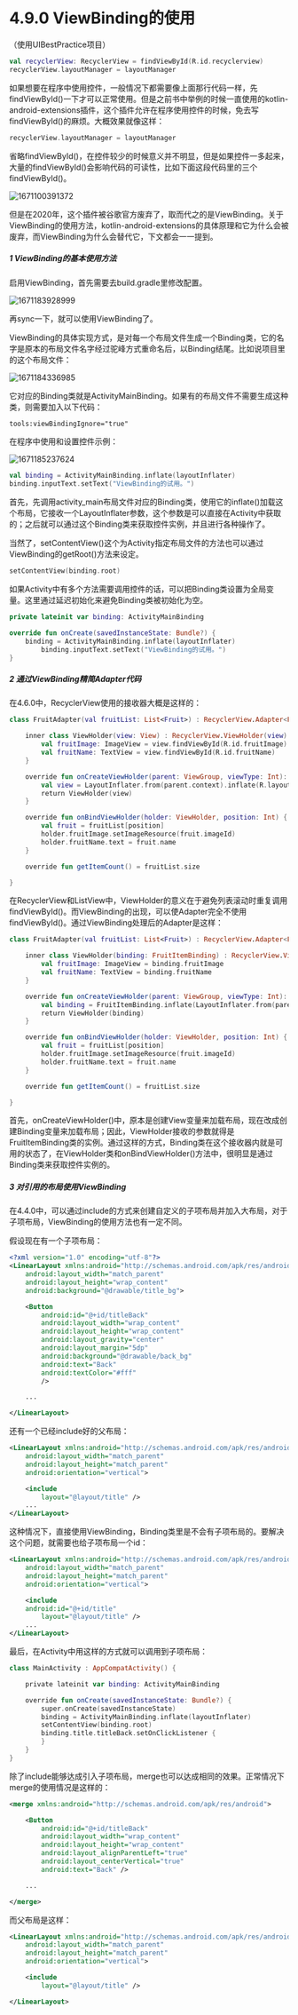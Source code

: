 # 4.9.0 ViewBinding的使用

（使用UIBestPractice项目）

```kotlin
val recyclerView: RecyclerView = findViewById(R.id.recyclerview)
recyclerView.layoutManager = layoutManager
```

如果想要在程序中使用控件，一般情况下都需要像上面那行代码一样，先findViewById()一下才可以正常使用。但是之前书中举例的时候一直使用的kotlin-android-extensions插件，这个插件允许在程序使用控件的时候，免去写findViewById()的麻烦。大概效果就像这样：

```kotlin
recyclerView.layoutManager = layoutManager
```

省略findViewById()，在控件较少的时候意义并不明显，但是如果控件一多起来，大量的findViewById()会影响代码的可读性，比如下面这段代码里的三个findViewById()。

![1671100391372](image/4.9.0ViewBinding的使用/1671100391372.png)

但是在2020年，这个插件被谷歌官方废弃了，取而代之的是ViewBinding。关于ViewBinding的使用方法，kotlin-android-extensions的具体原理和它为什么会被废弃，而ViewBinding为什么会替代它，下文都会一一提到。

##### 1 ViewBinding的基本使用方法

启用ViewBinding，首先需要去build.gradle里修改配置。

![1671183928999](image/4.9.0ViewBinding的使用/1671183928999.png)

再sync一下，就可以使用ViewBinding了。

ViewBinding的具体实现方式，是对每一个布局文件生成一个Binding类，它的名字是原本的布局文件名字经过驼峰方式重命名后，以Binding结尾。比如说项目里的这个布局文件：

![1671184336985](image/4.9.0ViewBinding的使用/1671184336985.png)

它对应的Binding类就是ActivityMainBinding。如果有的布局文件不需要生成这种类，则需要加入以下代码：

```xml
tools:viewBindingIgnore="true"
```

在程序中使用和设置控件示例：

![1671185237624](image/4.9.0ViewBinding的使用/1671185237624.png)

```kotlin
val binding = ActivityMainBinding.inflate(layoutInflater)
binding.inputText.setText("ViewBinding的试用。")
```

首先，先调用activity_main布局文件对应的Binding类，使用它的inflate()加载这个布局，它接收一个LayoutInflater参数，这个参数是可以直接在Activity中获取的；之后就可以通过这个Binding类来获取控件实例，并且进行各种操作了。

当然了，setContentView()这个为Activity指定布局文件的方法也可以通过ViewBinding的getRoot()方法来设定。

```kotlin
setContentView(binding.root)
```

如果Activity中有多个方法需要调用控件的话，可以把Binding类设置为全局变量。这里通过延迟初始化来避免Binding类被初始化为空。

```kotlin
private lateinit var binding: ActivityMainBinding

override fun onCreate(savedInstanceState: Bundle?) {
	binding = ActivityMainBinding.inflate(layoutInflater)
        binding.inputText.setText("ViewBinding的试用。")
}
```

##### 2 通过ViewBinding精简Adapter代码

在4.6.0中，RecyclerView使用的接收器大概是这样的：

```kotlin
class FruitAdapter(val fruitList: List<Fruit>) : RecyclerView.Adapter<FruitAdapter.ViewHolder>() {

    inner class ViewHolder(view: View) : RecyclerView.ViewHolder(view) {
        val fruitImage: ImageView = view.findViewById(R.id.fruitImage)
        val fruitName: TextView = view.findViewById(R.id.fruitName)
    }

    override fun onCreateViewHolder(parent: ViewGroup, viewType: Int): ViewHolder {
        val view = LayoutInflater.from(parent.context).inflate(R.layout.fruit_item, parent, false)
        return ViewHolder(view)
    }

    override fun onBindViewHolder(holder: ViewHolder, position: Int) {
        val fruit = fruitList[position]
        holder.fruitImage.setImageResource(fruit.imageId)
        holder.fruitName.text = fruit.name
    }

    override fun getItemCount() = fruitList.size

}
```

在RecyclerView和ListView中，ViewHolder的意义在于避免列表滚动时重复调用findViewById()。而ViewBinding的出现，可以使Adapter完全不使用findViewById()。通过ViewBinding处理后的Adapter是这样：

```kotlin
class FruitAdapter(val fruitList: List<Fruit>) : RecyclerView.Adapter<FruitAdapter.ViewHolder>() {

    inner class ViewHolder(binding: FruitItemBinding) : RecyclerView.ViewHolder(binding.root) {
        val fruitImage: ImageView = binding.fruitImage
        val fruitName: TextView = binding.fruitName
    }

    override fun onCreateViewHolder(parent: ViewGroup, viewType: Int): ViewHolder {
        val binding = FruitItemBinding.inflate(LayoutInflater.from(parent.context), parent, false)
        return ViewHolder(binding)
    }

    override fun onBindViewHolder(holder: ViewHolder, position: Int) {
        val fruit = fruitList[position]
        holder.fruitImage.setImageResource(fruit.imageId)
        holder.fruitName.text = fruit.name
    }

    override fun getItemCount() = fruitList.size

}
```

首先，onCreateViewHolder()中，原本是创建View变量来加载布局，现在改成创建Binding变量来加载布局；因此，ViewHolder接收的参数就得是FruitItemBinding类的实例。通过这样的方式，Binding类在这个接收器内就是可用的状态了，在ViewHolder类和onBindViewHolder()方法中，很明显是通过Binding类来获取控件实例的。

##### 3 对引用的布局使用ViewBinding

在4.4.0中，可以通过include的方式来创建自定义的子项布局并加入大布局，对于子项布局，ViewBinding的使用方法也有一定不同。

假设现在有一个子项布局：

```xml
<?xml version="1.0" encoding="utf-8"?>
<LinearLayout xmlns:android="http://schemas.android.com/apk/res/android"
    android:layout_width="match_parent"
    android:layout_height="wrap_content"
    android:background="@drawable/title_bg">

    <Button
        android:id="@+id/titleBack"
        android:layout_width="wrap_content"
        android:layout_height="wrap_content"
        android:layout_gravity="center"
        android:layout_margin="5dp"
        android:background="@drawable/back_bg"
        android:text="Back"
        android:textColor="#fff"
        />

	...

</LinearLayout>
```

还有一个已经include好的父布局：

```xml
<LinearLayout xmlns:android="http://schemas.android.com/apk/res/android"
    android:layout_width="match_parent"
    android:layout_height="match_parent"
    android:orientation="vertical">

    <include 
        layout="@layout/title" />
    ...
</LinearLayout>
```

这种情况下，直接使用ViewBinding，Binding类里是不会有子项布局的。要解决这个问题，就需要也给子项布局一个id：

```xml
<LinearLayout xmlns:android="http://schemas.android.com/apk/res/android"
    android:layout_width="match_parent"
    android:layout_height="match_parent"
    android:orientation="vertical">

    <include 
	android:id="@+id/title"
        layout="@layout/title" />
    ...
</LinearLayout>
```

最后，在Activity中用这样的方式就可以调用到子项布局：

```kotlin
class MainActivity : AppCompatActivity() {

    private lateinit var binding: ActivityMainBinding

    override fun onCreate(savedInstanceState: Bundle?) {
        super.onCreate(savedInstanceState)
        binding = ActivityMainBinding.inflate(layoutInflater)
        setContentView(binding.root)
        binding.title.titleBack.setOnClickListener {
        }
    }
}
```

除了include能够达成引入子项布局，merge也可以达成相同的效果。正常情况下merge的使用情况是这样的：

```xml
<merge xmlns:android="http://schemas.android.com/apk/res/android">

    <Button
        android:id="@+id/titleBack"
        android:layout_width="wrap_content"
        android:layout_height="wrap_content"
        android:layout_alignParentLeft="true"
        android:layout_centerVertical="true"
        android:text="Back" />

	...

</merge>
```

而父布局是这样：

```xml
<LinearLayout xmlns:android="http://schemas.android.com/apk/res/android"
    android:layout_width="match_parent"
    android:layout_height="match_parent"
    android:orientation="vertical">

    <include
        layout="@layout/title" />

</LinearLayout>
```
